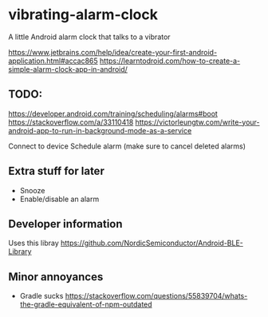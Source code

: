 # vibrating-alarm-clock
A little Android alarm clock that talks to a vibrator

https://www.jetbrains.com/help/idea/create-your-first-android-application.html#accac865
https://learntodroid.com/how-to-create-a-simple-alarm-clock-app-in-android/

## TODO:
https://developer.android.com/training/scheduling/alarms#boot
https://stackoverflow.com/a/33110418
https://victorleungtw.com/write-your-android-app-to-run-in-background-mode-as-a-service

Connect to device
Schedule alarm (make sure to cancel deleted alarms)

## Extra stuff for later
- Snooze
- Enable/disable an alarm

## Developer information

Uses this libray https://github.com/NordicSemiconductor/Android-BLE-Library

## Minor annoyances

- Gradle sucks https://stackoverflow.com/questions/55839704/whats-the-gradle-equivalent-of-npm-outdated